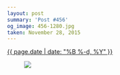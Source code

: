 ```yaml
---
layout: post
summary: 'Post #456'
og_image: 456-1280.jpg
taken: November 28, 2015
---
```


<div class="post">
 <time>
  <a href="/456">
   {{ page.date | date: "%B %-d, %Y" }}
  </a>
 </time>
 <a href="/456">
  <figure data-taken="11/28/2015">
   <img sizes="(min-width: 700px) 50vw, calc(100vw - 2rem)" src="{{ site.assets_url }}/456-640.jpg" srcset="{{ site.assets_url }}/456-1280.jpg 1280w, {{ site.assets_url }}/456-960.jpg 960w, {{ site.assets_url }}/456-640.jpg 640w, {{ site.assets_url }}/456-320.jpg 320w"/>
  </figure>
 </a>
</div>
